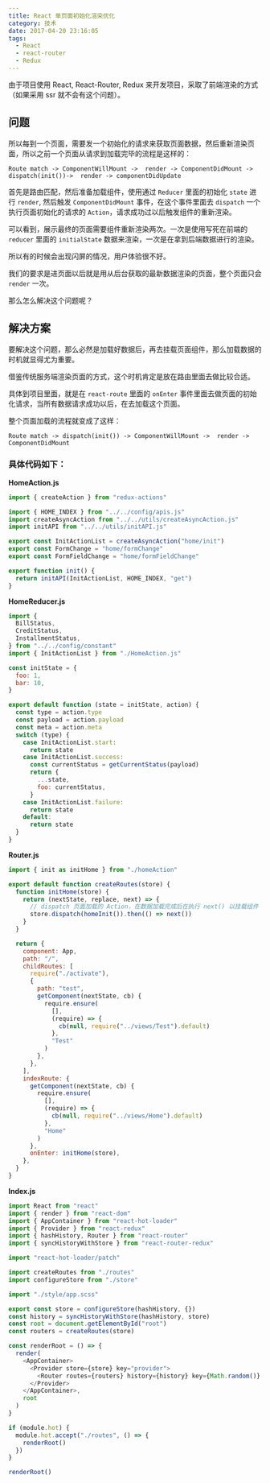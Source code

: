 ```yaml
---
title: React 单页面初始化渲染优化
category: 技术
date: 2017-04-20 23:16:05
tags:
  - React
  - react-router
  - Redux
---
```


由于项目使用 React, React-Router, Redux 来开发项目，采取了前端渲染的方式（如果采用 ssr 就不会有这个问题）。

## 问题

所以每到一个页面，需要发一个初始化的请求来获取页面数据，然后重新渲染页面，所以之前一个页面从请求到加载完毕的流程是这样的：

```
Route match -> ComponentWillMount ->  render -> ComponentDidMount -> dispatch(init())->  render -> componentDidUpdate
```

首先是路由匹配，然后准备加载组件，使用通过 `Reducer` 里面的初始化 `state` 进行 `render`, 然后触发 `ComponentDidMount` 事件，在这个事件里面去 `dispatch` 一个执行页面初始化的请求的 `Action`，请求成功过以后触发组件的重新渲染。

可以看到，展示最终的页面需要组件重新渲染两次。一次是使用写死在前端的`reducer` 里面的 `initialState` 数据来渲染，一次是在拿到后端数据进行的渲染。

所以有的时候会出现闪屏的情况，用户体验很不好。

我们的要求是进页面以后就是用从后台获取的最新数据渲染的页面，整个页面只会 `render` 一次。

那么怎么解决这个问题呢？

## 解决方案

要解决这个问题，那么必然是加载好数据后，再去挂载页面组件，那么加载数据的时机就显得尤为重要。

<!--more-->

借鉴传统服务端渲染页面的方式，这个时机肯定是放在路由里面去做比较合适。

具体到项目里面，就是在 `react-route` 里面的 `onEnter` 事件里面去做页面的初始化请求，当所有数据请求成功以后，在去加载这个页面。

整个页面加载的流程就变成了这样：

```
Route match -> dispatch(init()) -> ComponentWillMount ->  render -> ComponentDidMount
```

### 具体代码如下：

**HomeAction.js**

```js
import { createAction } from "redux-actions"

import { HOME_INDEX } from "../../config/apis.js"
import createAsyncAction from "../../utils/createAsyncAction.js"
import initAPI from "../../utils/initAPI.js"

export const InitActionList = createAsyncAction("home/init")
export const FormChange = "home/formChange"
export const FormFieldChange = "home/formFieldChange"

export function init() {
  return initAPI(InitActionList, HOME_INDEX, "get")
}
```

**HomeReducer.js**

```js
import {
  BillStatus,
  CreditStatus,
  InstallmentStatus,
} from "../../config/constant"
import { InitActionList } from "./HomeAction.js"

const initState = {
  foo: 1,
  bar: 10,
}

export default function (state = initState, action) {
  const type = action.type
  const payload = action.payload
  const meta = action.meta
  switch (type) {
    case InitActionList.start:
      return state
    case InitActionList.success:
      const currentStatus = getCurrentStatus(payload)
      return {
        ...state,
        foo: currentStatus,
      }
    case InitActionList.failure:
      return state
    default:
      return state
  }
}
```

**Router.js**

```js
import { init as initHome } from "./homeAction"

export default function createRoutes(store) {
  function initHome(store) {
    return (nextState, replace, next) => {
      // dispatch 页面加载的 Action，在数据加载完成后在执行 next() 以挂载组件
      store.dispatch(homeInit()).then(() => next())
    }
  }

  return {
    component: App,
    path: "/",
    childRoutes: [
      require("./activate"),
      {
        path: "test",
        getComponent(nextState, cb) {
          require.ensure(
            [],
            (require) => {
              cb(null, require("../views/Test").default)
            },
            "Test"
          )
        },
      },
    ],
    indexRoute: {
      getComponent(nextState, cb) {
        require.ensure(
          [],
          (require) => {
            cb(null, require("../views/Home").default)
          },
          "Home"
        )
      },
      onEnter: initHome(store),
    },
  }
}
```

**Index.js**

```js
import React from "react"
import { render } from "react-dom"
import { AppContainer } from "react-hot-loader"
import { Provider } from "react-redux"
import { hashHistory, Router } from "react-router"
import { syncHistoryWithStore } from "react-router-redux"

import "react-hot-loader/patch"

import createRoutes from "./routes"
import configureStore from "./store"

import "./style/app.scss"

export const store = configureStore(hashHistory, {})
const history = syncHistoryWithStore(hashHistory, store)
const root = document.getElementById("root")
const routers = createRoutes(store)

const renderRoot = () => {
  render(
    <AppContainer>
      <Provider store={store} key="provider">
        <Router routes={routers} history={history} key={Math.random()} />
      </Provider>
    </AppContainer>,
    root
  )
}

if (module.hot) {
  module.hot.accept("./routes", () => {
    renderRoot()
  })
}

renderRoot()
```
